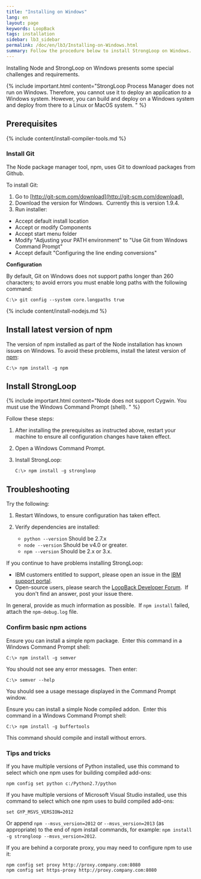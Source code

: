 ```yaml
---
title: "Installing on Windows"
lang: en
layout: page
keywords: LoopBack
tags: installation
sidebar: lb3_sidebar
permalink: /doc/en/lb3/Installing-on-Windows.html
summary: Follow the procedure below to install StrongLoop on Windows.
---
```


Installing Node and StrongLoop on Windows presents some special challenges and requirements. 

{% include important.html content="StrongLoop Process Manager does not run on Windows. Therefore, you cannot use it to deploy an application _to_ a Windows system. However, you can build and deploy on a Windows system and deploy from there to a Linux or MacOS system.
" %}

## Prerequisites

{% include content/install-compiler-tools.md %}

### Install Git

The Node package manager tool, npm, uses Git to download packages from Github. 

To install Git:

1.  Go to [http://git-scm.com/download](http://git-scm.com/download),
2.  Download the version for Windows.  Currently this is version 1.9.4.
3.  Run installer:
  *   Accept default install location
  *   Accept or modify Components
  *   Accept start menu folder
  *   Modify "Adjusting your PATH environment" to "Use Git from Windows Command Prompt"
  *   Accept default "Configuring the line ending conversions"

**Configuration**

By default, Git on Windows does not support paths longer than 260 characters; to avoid errors you must enable long paths with the following command:

```
C:\> git config --system core.longpaths true
```

{% include content/install-nodejs.md %}

## Install latest version of npm

The version of npm installed as part of the Node installation has known issues on Windows. To avoid these problems, install the latest version of [npm](https://www.npmjs.com/package/npm):

```
C:\> npm install -g npm
```

## Install StrongLoop

{% include important.html content="Node does not support Cygwin. You must use the Windows Command Prompt (shell).
" %}

Follow these steps:

1.  After installing the prerequisites as instructed above, restart your machine to ensure all configuration changes have taken effect.
2.  Open a Windows Command Prompt. 
3.  Install StrongLoop:

    ```
    C:\> npm install -g strongloop
    ```

## Troubleshooting

Try the following:

1.  Restart Windows, to ensure configuration has taken effect.

2.  Verify dependencies are installed:

    *   `python --version`
        Should be 2.7.x
    *   `node --version`
        Should be v4.0 or greater.
    *   `npm --version`
        Should be 2.x or 3.x.

If you continue to have problems installing StrongLoop:

*   IBM customers entitled to support, please open an issue in the [IBM support portal](http://www-01.ibm.com/support/docview.wss?uid=swg21593214).
*   Open-source users, please search the [LoopBack Developer Forum](https://groups.google.com/forum/#!forum/loopbackjs).  If you don't find an answer, post your issue there.

In general, provide as much information as possible.  If `npm install` failed, attach the `npm-debug.log` file.

### Confirm basic npm actions

Ensure you can install a simple npm package.  Enter this command in a Windows Command Prompt shell:

```
C:\> npm install -g semver
```

You should not see any error messages.  Then enter:

```
C:\> semver --help
```

You should see a usage message displayed in the Command Prompt window.

Ensure you can install a simple Node compiled addon.  Enter this command in a Windows Command Prompt shell:

```
C:\> npm install -g buffertools
```

This command should compile and install without errors.

### Tips and tricks

If you have multiple versions of Python installed, use this command to select which one npm uses for building compiled add-ons:

```
npm config set python c:/Python2.7/python
```

If you have multiple versions of Microsoft Visual Studio installed, use this command to select which one npm uses to build compiled add-ons:

```
set GYP_MSVS_VERSION=2012
```

Or append `npm --msvs_version=2012` or `--msvs_version=2013` (as appropriate) to the end of npm install commands, for example: `npm install -g strongloop --msvs_version=2012`.

If you are behind a corporate proxy, you may need to configure npm to use it:

```
npm config set proxy http://proxy.company.com:8080
npm config set https-proxy http://proxy.company.com:8080
```




